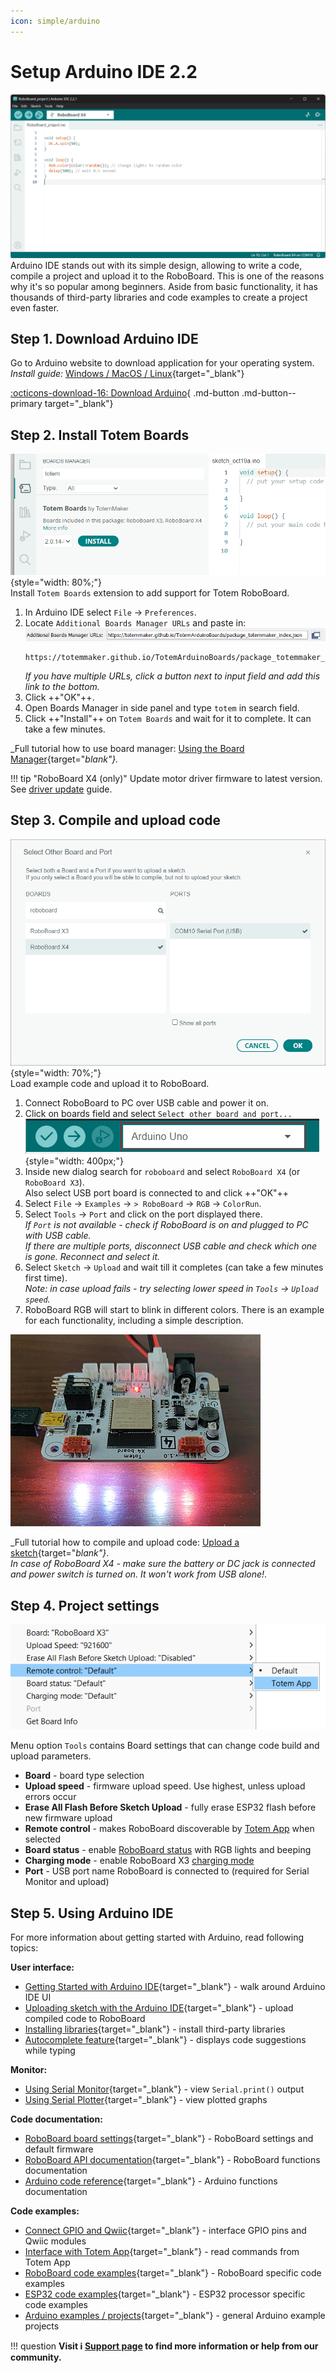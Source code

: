 ```yaml
---
icon: simple/arduino
---
```


# Setup Arduino IDE 2.2

![Arduino IDE](../assets/images/arduino-ide2-large.png)
Arduino IDE stands out with its simple design, allowing to write a code, compile a project and upload it to the RoboBoard. This is one of the reasons why it's so popular among beginners. Aside from basic functionality, it has thousands of third-party libraries and code examples to create a project even faster.  


## Step 1. Download Arduino IDE

Go to Arduino website to download application for your operating system.  
_Install guide:_ [Windows / MacOS / Linux](https://docs.arduino.cc/software/ide-v2/tutorials/getting-started/ide-v2-downloading-and-installing){target="_blank"}

[:octicons-download-16: Download Arduino](https://www.arduino.cc/en/software){ .md-button .md-button--primary target="_blank"}

## Step 2. Install Totem Boards

![Arduino IDE](../assets/images/arduino-ide2-board-manager.png){style="width: 80%;"}  
Install `Totem Boards` extension to add support for Totem RoboBoard.  

1. In Arduino IDE select `File` → `Preferences`.  
1. Locate `Additional Boards Manager URLs` and paste in:  
    ![Arduino IDE](../assets/images/arduino-ide-board-url.png)  
    ```
    https://totemmaker.github.io/TotemArduinoBoards/package_totemmaker_index.json
    ```  
    *If you have multiple URLs, click a button next to input field and add this link to the bottom.*
1. Click ++"OK"++.  
1. Open Boards Manager in side panel and type `totem` in search field.  
1. Click ++"Install"++ on `Totem Boards` and wait for it to complete. It can take a few minutes.  

_Full tutorial how to use board manager: [Using the Board Manager](https://docs.arduino.cc/software/ide-v2/tutorials/ide-v2-board-manager){target="_blank"}._

!!! tip "RoboBoard X4 (only)"
    Update motor driver firmware to latest version. See [driver update](../roboboard-x4/index.md#driver-update) guide.

## Step 3. Compile and upload code

![Arduino IDE](../assets/images/arduino-ide2-board-select.png){style="width: 70%;"}  
Load example code and upload it to RoboBoard.  

1. Connect RoboBoard to PC over USB cable and power it on.  
1. Click on boards field and select `Select other board and port...`  
![Arduino IDE](../assets/images/arduino-ide2-board-field.png){style="width: 400px;"}  
1. Inside new dialog search for `roboboard` and select `RoboBoard X4` (or `RoboBoard X3`).  
Also select USB port board is connected to and click ++"OK"++  
1. Select `File` → `Examples` → `> RoboBoard` → `RGB` → `ColorRun`.  
1. Select `Tools` → `Port` and click on the port displayed there.  
_If `Port` is not available - check if RoboBoard is on and plugged to PC with USB cable._  
_If there are multiple ports, disconnect USB cable and check which one is gone. Reconnect and select it._  
1. Select `Sketch` → `Upload` and wait till it completes (can take a few minutes first time).  
_Note: in case upload fails - try selecting lower speed in `Tools` → `Upload speed`._  
1. RoboBoard RGB will start to blink in different colors. There is an example for each functionality, including a simple description.  

![RoboBoard X4 LedBlink](../assets/images/module_04_LedBlink.gif)

_Full tutorial how to compile and upload code: [Upload a sketch](https://docs.arduino.cc/software/ide-v2/tutorials/getting-started/ide-v2-uploading-a-sketch){target="_blank"}_.  
_In case of RoboBoard X4 - make sure the battery or DC jack is connected and power switch is turned on. It won't work from USB alone!_.  

## Step 4. Project settings

![Arduino IDE settings](../assets/images/arduino-ide-settings.png)

Menu option `Tools` contains Board settings that can change code build and upload parameters.

- **Board** - board type selection
- **Upload speed** - firmware upload speed. Use highest, unless upload errors occur
- **Erase All Flash Before Sketch Upload** - fully erase ESP32 flash before new firmware upload
- **Remote control** - makes RoboBoard discoverable by [Totem App](../remote-control/app/index.md) when selected
- **Board status** - enable [RoboBoard status](../roboboard/api/board.md#setStatusRGB) with RGB lights and beeping
- **Charging mode** - enable RoboBoard X3 [charging mode](../roboboard/api/board.md#setChargingMode)
- **Port** - USB port name RoboBoard is connected to (required for Serial Monitor and upload)

## Step 5. Using Arduino IDE

For more information about getting started with Arduino, read following topics:  

**User interface:**

- [Getting Started with Arduino IDE](https://docs.arduino.cc/software/ide-v2/tutorials/getting-started-ide-v2){target="_blank"} - walk around Arduino IDE UI
- [Uploading sketch with the Arduino IDE](https://docs.arduino.cc/software/ide-v2/tutorials/getting-started/ide-v2-uploading-a-sketch){target="_blank"} - upload compiled code to RoboBoard
- [Installing libraries](https://docs.arduino.cc/software/ide-v2/tutorials/ide-v2-installing-a-library){target="_blank"} - install third-party libraries
- [Autocomplete feature](https://docs.arduino.cc/software/ide-v2/tutorials/ide-v2-autocomplete-feature){target="_blank"} - displays code suggestions while typing

**Monitor:**

- [Using Serial Monitor](https://docs.arduino.cc/software/ide-v2/tutorials/ide-v2-serial-monitor){target="_blank"} - view `Serial.print()` output
- [Using Serial Plotter](https://docs.arduino.cc/software/ide-v2/tutorials/ide-v2-serial-plotter){target="_blank"} - view plotted graphs

**Code documentation:**

- [RoboBoard board settings](../roboboard/index.md#board-settings){target="_blank"} - RoboBoard settings and default firmware
- [RoboBoard API documentation](../roboboard/api/index.md){target="_blank"} - RoboBoard functions documentation
- [Arduino code reference](https://www.arduino.cc/reference/en/){target="_blank"} - Arduino functions documentation

**Code examples:**

- [Connect GPIO and Qwiic](../roboboard/api/gpio-qwiic.md){target="_blank"} - interface GPIO pins and Qwiic modules
- [Interface with Totem App](../remote-control/app/custom-function.md){target="_blank"} - read commands from Totem App
- [RoboBoard code examples](https://github.com/totemmaker/TotemArduinoBoards/tree/master/libraries/TotemRB/examples){target="_blank"} - RoboBoard specific code examples
- [ESP32 code examples](https://github.com/totemmaker/TotemArduinoBoards/tree/master/libraries){target="_blank"} - ESP32 processor specific code examples
- [Arduino examples / projects](https://docs.arduino.cc/built-in-examples/){target="_blank"} - general Arduino example projects

!!! question
    **Visit :information_source: [Support page](../support.md) to find more information or help from our community.**